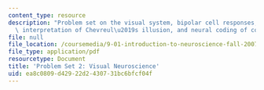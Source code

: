 ```yaml
---
content_type: resource
description: "Problem set on the visual system, bipolar cell responses, the center-surround\
  \ interpretation of Chevreul\u2019s illusion, and neural coding of color."
file: null
file_location: /coursemedia/9-01-introduction-to-neuroscience-fall-2007/ea8c0809d42922d2430731bc6bfcf04f_pset2.pdf
file_type: application/pdf
resourcetype: Document
title: 'Problem Set 2: Visual Neuroscience'
uid: ea8c0809-d429-22d2-4307-31bc6bfcf04f
---
```

